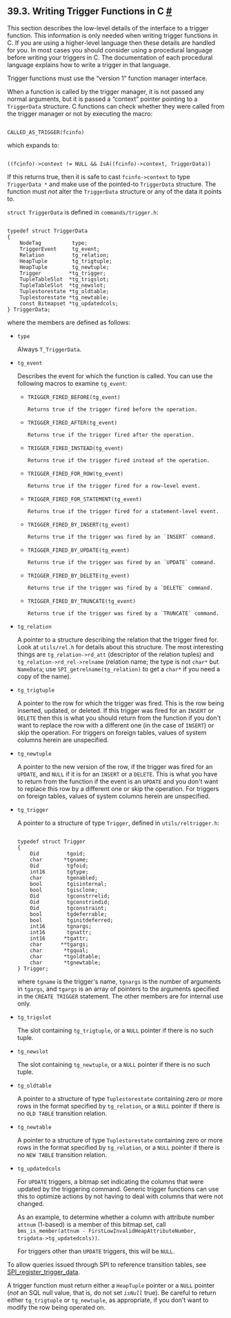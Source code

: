 ## 39.3. Writing Trigger Functions in C [#](#TRIGGER-INTERFACE)

This section describes the low-level details of the interface to a trigger function. This information is only needed when writing trigger functions in C. If you are using a higher-level language then these details are handled for you. In most cases you should consider using a procedural language before writing your triggers in C. The documentation of each procedural language explains how to write a trigger in that language.

Trigger functions must use the “version 1” function manager interface.

When a function is called by the trigger manager, it is not passed any normal arguments, but it is passed a “context” pointer pointing to a `TriggerData` structure. C functions can check whether they were called from the trigger manager or not by executing the macro:

```

CALLED_AS_TRIGGER(fcinfo)
```

which expands to:

```

((fcinfo)->context != NULL && IsA((fcinfo)->context, TriggerData))
```

If this returns true, then it is safe to cast `fcinfo->context` to type `TriggerData *` and make use of the pointed-to `TriggerData` structure. The function must *not* alter the `TriggerData` structure or any of the data it points to.

`struct TriggerData` is defined in `commands/trigger.h`:

```

typedef struct TriggerData
{
    NodeTag          type;
    TriggerEvent     tg_event;
    Relation         tg_relation;
    HeapTuple        tg_trigtuple;
    HeapTuple        tg_newtuple;
    Trigger         *tg_trigger;
    TupleTableSlot  *tg_trigslot;
    TupleTableSlot  *tg_newslot;
    Tuplestorestate *tg_oldtable;
    Tuplestorestate *tg_newtable;
    const Bitmapset *tg_updatedcols;
} TriggerData;
```

where the members are defined as follows:

* `type`

    Always `T_TriggerData`.

* `tg_event`

    Describes the event for which the function is called. You can use the following macros to examine `tg_event`:

  * `TRIGGER_FIRED_BEFORE(tg_event)`

        Returns true if the trigger fired before the operation.

  * `TRIGGER_FIRED_AFTER(tg_event)`

        Returns true if the trigger fired after the operation.

  * `TRIGGER_FIRED_INSTEAD(tg_event)`

        Returns true if the trigger fired instead of the operation.

  * `TRIGGER_FIRED_FOR_ROW(tg_event)`

        Returns true if the trigger fired for a row-level event.

  * `TRIGGER_FIRED_FOR_STATEMENT(tg_event)`

        Returns true if the trigger fired for a statement-level event.

  * `TRIGGER_FIRED_BY_INSERT(tg_event)`

        Returns true if the trigger was fired by an `INSERT` command.

  * `TRIGGER_FIRED_BY_UPDATE(tg_event)`

        Returns true if the trigger was fired by an `UPDATE` command.

  * `TRIGGER_FIRED_BY_DELETE(tg_event)`

        Returns true if the trigger was fired by a `DELETE` command.

  * `TRIGGER_FIRED_BY_TRUNCATE(tg_event)`

        Returns true if the trigger was fired by a `TRUNCATE` command.

* `tg_relation`

    A pointer to a structure describing the relation that the trigger fired for. Look at `utils/rel.h` for details about this structure. The most interesting things are `tg_relation->rd_att` (descriptor of the relation tuples) and `tg_relation->rd_rel->relname` (relation name; the type is not `char*` but `NameData`; use `SPI_getrelname(tg_relation)` to get a `char*` if you need a copy of the name).

* `tg_trigtuple`

    A pointer to the row for which the trigger was fired. This is the row being inserted, updated, or deleted. If this trigger was fired for an `INSERT` or `DELETE` then this is what you should return from the function if you don't want to replace the row with a different one (in the case of `INSERT`) or skip the operation. For triggers on foreign tables, values of system columns herein are unspecified.

* `tg_newtuple`

    A pointer to the new version of the row, if the trigger was fired for an `UPDATE`, and `NULL` if it is for an `INSERT` or a `DELETE`. This is what you have to return from the function if the event is an `UPDATE` and you don't want to replace this row by a different one or skip the operation. For triggers on foreign tables, values of system columns herein are unspecified.

* `tg_trigger`

    A pointer to a structure of type `Trigger`, defined in `utils/reltrigger.h`:

    ```

    typedef struct Trigger
    {
        Oid         tgoid;
        char       *tgname;
        Oid         tgfoid;
        int16       tgtype;
        char        tgenabled;
        bool        tgisinternal;
        bool        tgisclone;
        Oid         tgconstrrelid;
        Oid         tgconstrindid;
        Oid         tgconstraint;
        bool        tgdeferrable;
        bool        tginitdeferred;
        int16       tgnargs;
        int16       tgnattr;
        int16      *tgattr;
        char      **tgargs;
        char       *tgqual;
        char       *tgoldtable;
        char       *tgnewtable;
    } Trigger;
    ```

    where `tgname` is the trigger's name, `tgnargs` is the number of arguments in `tgargs`, and `tgargs` is an array of pointers to the arguments specified in the `CREATE TRIGGER` statement. The other members are for internal use only.

* `tg_trigslot`

    The slot containing `tg_trigtuple`, or a `NULL` pointer if there is no such tuple.

* `tg_newslot`

    The slot containing `tg_newtuple`, or a `NULL` pointer if there is no such tuple.

* `tg_oldtable`

    A pointer to a structure of type `Tuplestorestate` containing zero or more rows in the format specified by `tg_relation`, or a `NULL` pointer if there is no `OLD TABLE` transition relation.

* `tg_newtable`

    A pointer to a structure of type `Tuplestorestate` containing zero or more rows in the format specified by `tg_relation`, or a `NULL` pointer if there is no `NEW TABLE` transition relation.

* `tg_updatedcols`

    For `UPDATE` triggers, a bitmap set indicating the columns that were updated by the triggering command. Generic trigger functions can use this to optimize actions by not having to deal with columns that were not changed.

    As an example, to determine whether a column with attribute number `attnum` (1-based) is a member of this bitmap set, call `bms_is_member(attnum - FirstLowInvalidHeapAttributeNumber, trigdata->tg_updatedcols))`.

    For triggers other than `UPDATE` triggers, this will be `NULL`.

To allow queries issued through SPI to reference transition tables, see [SPI\_register\_trigger\_data](spi-spi-register-trigger-data.html "SPI_register_trigger_data").

A trigger function must return either a `HeapTuple` pointer or a `NULL` pointer (*not* an SQL null value, that is, do not set *`isNull`* true). Be careful to return either `tg_trigtuple` or `tg_newtuple`, as appropriate, if you don't want to modify the row being operated on.
